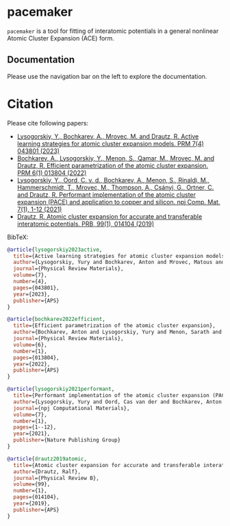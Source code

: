 # pacemaker

`pacemaker` is a tool for fitting of interatomic potentials in a general nonlinear Atomic Cluster Expansion (ACE) form.

## Documentation

Please use the navigation bar on the left to explore the documentation.


# Citation

Please cite following papers:

- [Lysogorskiy, Y., Bochkarev, A., Mrovec, M. and Drautz, R. Active learning strategies for atomic cluster expansion models. PRM 7(4) 043801 (2023)](https://journals.aps.org/prmaterials/abstract/10.1103/PhysRevMaterials.7.043801)  
- [Bochkarev, A., Lysogorskiy, Y., Menon, S., Qamar, M., Mrovec, M. and Drautz, R. Efficient parametrization of the atomic cluster expansion. PRM 6(1) 013804 (2022)](https://journals.aps.org/prmaterials/abstract/10.1103/PhysRevMaterials.6.013804)
- [Lysogorskiy, Y., Oord, C. v. d., Bochkarev, A., Menon, S., Rinaldi, M., Hammerschmidt, T., Mrovec, M., Thompson, A., Csányi, G., Ortner, C. and  Drautz, R. Performant implementation of the atomic cluster expansion (PACE) and application to copper and silicon. npj Comp. Mat. 7(1), 1-12 (2021)](https://www.nature.com/articles/s41524-021-00559-9)
- [Drautz, R. Atomic cluster expansion for accurate and transferable interatomic potentials. PRB, 99(1), 014104 (2019)](https://journals.aps.org/prb/abstract/10.1103/PhysRevB.99.014104)

BibTeX:

```bibtex
@article{lysogorskiy2023active,
  title={Active learning strategies for atomic cluster expansion models},
  author={Lysogorskiy, Yury and Bochkarev, Anton and Mrovec, Matous and Drautz, Ralf},
  journal={Physical Review Materials},
  volume={7},
  number={4},
  pages={043801},
  year={2023},
  publisher={APS}
}

@article{bochkarev2022efficient,
  title={Efficient parametrization of the atomic cluster expansion},
  author={Bochkarev, Anton and Lysogorskiy, Yury and Menon, Sarath and Qamar, Minaam and Mrovec, Matous and Drautz, Ralf},
  journal={Physical Review Materials},
  volume={6},
  number={1},
  pages={013804},
  year={2022},
  publisher={APS}
}

@article{lysogorskiy2021performant,
  title={Performant implementation of the atomic cluster expansion (PACE) and application to copper and silicon},
  author={Lysogorskiy, Yury and Oord, Cas van der and Bochkarev, Anton and Menon, Sarath and Rinaldi, Matteo and Hammerschmidt, Thomas and Mrovec, Matous and Thompson, Aidan and Cs{\'a}nyi, G{\'a}bor and Ortner, Christoph and others},
  journal={npj Computational Materials},
  volume={7},
  number={1},
  pages={1--12},
  year={2021},
  publisher={Nature Publishing Group}
}

@article{drautz2019atomic,
  title={Atomic cluster expansion for accurate and transferable interatomic potentials},
  author={Drautz, Ralf},
  journal={Physical Review B},
  volume={99},
  number={1},
  pages={014104},
  year={2019},
  publisher={APS}
}
```
